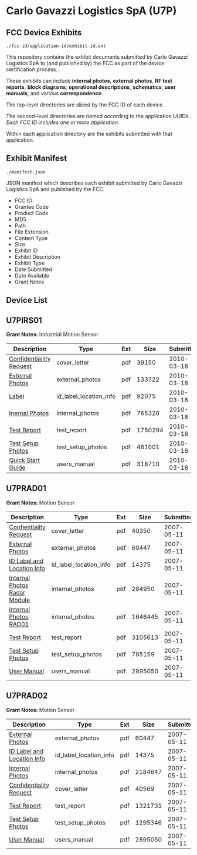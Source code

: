 # Carlo Gavazzi Logistics SpA (U7P)
## FCC Device Exhibits

```
./fcc-id/application-id/exhibit-id.ext
```

This repository contains the exhibit documents submitted by Carlo Gavazzi Logistics SpA to (and published by) the FCC as part of the device certification process.

These exhibits can include **internal photos**, **external photos**, **RF test reports**, **block diagrams**, **operational descriptions**, **schematics**, **user manuals**, and various **correspondence**.

The top-level directories are sliced by the FCC ID of each device.

The second-level directories are named according to the application UUIDs. *Each FCC ID includes one or more application.*

Within each application directory are the exhibits submitted with that application. 

## Exhibit Manifest

```
./manifest.json
```

JSON manifest which describes each exhibit submitted by Carlo Gavazzi Logistics SpA and published by the FCC.

- FCC ID
- Grantee Code
- Product Code
- MD5
- Path
- File Extension
- Content Type
- Size
- Exhibit ID
- Exhibit Description
- Exhibit Type
- Date Submitted
- Date Available
- Grant Notes

## Device List
## U7PIRS01
**Grant Notes:** Industrial Motion Sensor

| Description | Type | Ext | Size | Submitted | Available |
| ----------- | ---- | --- | ---- | --------- | --------- |
| [Confidentiallity Request](U7PIRS01/37e309e224d20b88ec5c0459ccba4adb/1253629.pdf) | cover_letter | pdf | 39150 | 2010-03-18 | 2010-03-18 |
| [External Photos](U7PIRS01/37e309e224d20b88ec5c0459ccba4adb/1253630.pdf) | external_photos | pdf | 133722 | 2010-03-18 | 2010-03-18 |
| [Label](U7PIRS01/37e309e224d20b88ec5c0459ccba4adb/1253632.pdf) | id_label_location_info | pdf | 92075 | 2010-03-18 | 2010-03-18 |
| [Inernal Photos](U7PIRS01/37e309e224d20b88ec5c0459ccba4adb/1253631.pdf) | internal_photos | pdf | 765328 | 2010-03-18 | 2010-03-18 |
| [Test Report](U7PIRS01/37e309e224d20b88ec5c0459ccba4adb/1253636.pdf) | test_report | pdf | 1750294 | 2010-03-18 | 2010-03-18 |
| [Test Setup Photos](U7PIRS01/37e309e224d20b88ec5c0459ccba4adb/1253637.pdf) | test_setup_photos | pdf | 461001 | 2010-03-18 | 2010-03-18 |
| [Quick Start Guide](U7PIRS01/37e309e224d20b88ec5c0459ccba4adb/1253634.pdf) | users_manual | pdf | 318710 | 2010-03-18 | 2010-03-18 |
## U7PRAD01
**Grant Notes:** Motion Sensor

| Description | Type | Ext | Size | Submitted | Available |
| ----------- | ---- | --- | ---- | --------- | --------- |
| [Confientiality Request](U7PRAD01/d61f9df72c49da599dddda11935a9896/791126.pdf) | cover_letter | pdf | 40350 | 2007-05-11 | 2007-05-11 |
| [External Photos](U7PRAD01/d61f9df72c49da599dddda11935a9896/791127.pdf) | external_photos | pdf | 60447 | 2007-05-11 | 2007-05-11 |
| [ID Label and Location Info](U7PRAD01/d61f9df72c49da599dddda11935a9896/791128.pdf) | id_label_location_info | pdf | 14375 | 2007-05-11 | 2007-05-11 |
| [Internal Photos Radar Module](U7PRAD01/d61f9df72c49da599dddda11935a9896/791129.pdf) | internal_photos | pdf | 284950 | 2007-05-11 | 2007-05-11 |
| [Internal Photos RAD01](U7PRAD01/d61f9df72c49da599dddda11935a9896/791130.pdf) | internal_photos | pdf | 1646445 | 2007-05-11 | 2007-05-11 |
| [Test Report](U7PRAD01/d61f9df72c49da599dddda11935a9896/791136.pdf) | test_report | pdf | 3105613 | 2007-05-11 | 2007-05-11 |
| [Test Setup Photos](U7PRAD01/d61f9df72c49da599dddda11935a9896/791137.pdf) | test_setup_photos | pdf | 785159 | 2007-05-11 | 2007-05-11 |
| [User Manual](U7PRAD01/d61f9df72c49da599dddda11935a9896/791138.pdf) | users_manual | pdf | 2895050 | 2007-05-11 | 2007-05-11 |
## U7PRAD02
**Grant Notes:** Motion Sensor

| Description | Type | Ext | Size | Submitted | Available |
| ----------- | ---- | --- | ---- | --------- | --------- |
| [External Photos](U7PRAD02/814fca0f8755afe309103152e8967f99/791127.pdf) | external_photos | pdf | 60447 | 2007-05-11 | 2007-05-11 |
| [ID Label and Location Info](U7PRAD02/814fca0f8755afe309103152e8967f99/791128.pdf) | id_label_location_info | pdf | 14375 | 2007-05-11 | 2007-05-11 |
| [Internal Photos](U7PRAD02/814fca0f8755afe309103152e8967f99/791144.pdf) | internal_photos | pdf | 2184647 | 2007-05-11 | 2007-05-11 |
| [Confidentiality Request](U7PRAD02/814fca0f8755afe309103152e8967f99/791141.pdf) | cover_letter | pdf | 40569 | 2007-05-11 | 2007-05-11 |
| [Test Report](U7PRAD02/814fca0f8755afe309103152e8967f99/791150.pdf) | test_report | pdf | 1321731 | 2007-05-11 | 2007-05-11 |
| [Test Setup Photos](U7PRAD02/814fca0f8755afe309103152e8967f99/791151.pdf) | test_setup_photos | pdf | 1295346 | 2007-05-11 | 2007-05-11 |
| [User Manual](U7PRAD02/814fca0f8755afe309103152e8967f99/791138.pdf) | users_manual | pdf | 2895050 | 2007-05-11 | 2007-05-11 |
